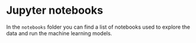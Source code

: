 # Jupyter notebooks

In the `notebooks` folder you can find a list of notebooks used to explore the data and run the machine learning models.